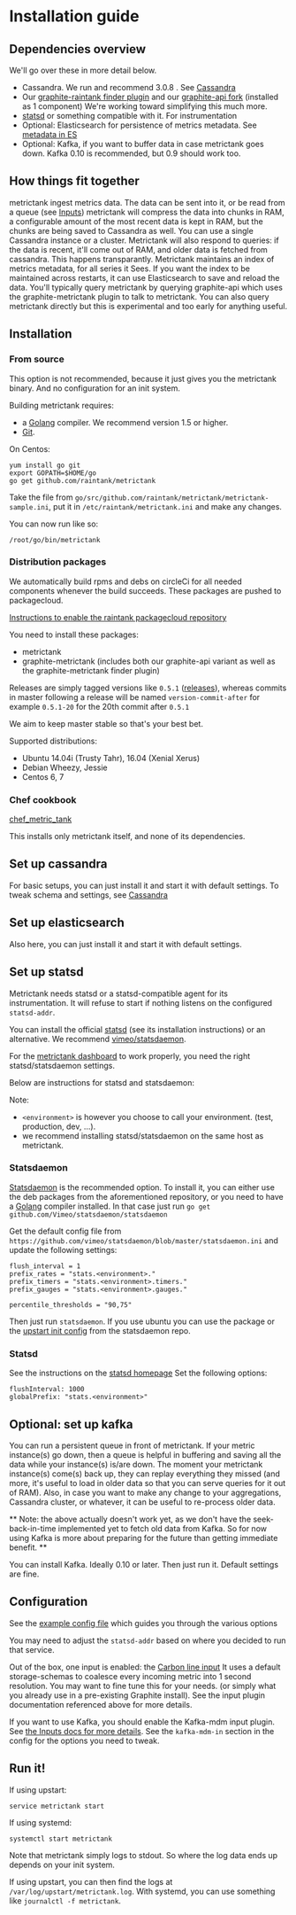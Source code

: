 # Installation guide

## Dependencies overview

We'll go over these in more detail below.

* Cassandra. We run and recommend 3.0.8 .
  See [Cassandra](https://github.com/raintank/metrictank/blob/master/docs/cassandra.md)
* Our [graphite-raintank finder plugin](https://github.com/raintank/graphite-metrictank)
  and our [graphite-api fork](https://github.com/raintank/graphite-api/) (installed as 1 component)
  We're working toward simplifying this much more.
* [statsd](https://github.com/etsy/statsd) or something compatible with it.  For instrumentation
* Optional: Elasticsearch for persistence of metrics metadata.
  See [metadata in ES](https://github.com/raintank/metrictank/blob/master/docs/metadata.md#es)
* Optional: Kafka, if you want to buffer data in case metrictank goes down. Kafka 0.10 is recommended, but 0.9 should work too.

## How things fit together

metrictank ingest metrics data. The data can be sent into it, or be read from a queue (see
[Inputs](https://github.com/raintank/metrictank/blob/master/docs/inputs.md))
metrictank will compress the data into chunks in RAM, a configurable amount of the most recent data
is kept in RAM, but the chunks are being saved to Cassandra as well.  You can use a single Cassandra
instance or a cluster.  Metrictank will also respond to queries: if the data is recent, it'll come out of
RAM, and older data is fetched from cassandra.  This happens transparantly.
Metrictank maintains an index of metrics metadata, for all series it Sees. If you want the index to be maintained
across restarts, it can use Elasticsearch to save and reload the data.
You'll typically query metrictank by querying graphite-api which uses the graphite-metrictank plugin to talk
to metrictank.  You can also query metrictank directly but this is experimental and too early for anything useful.


## Installation

### From source

This option is not recommended, because it just gives you the metrictank binary. And no configuration for an init system.


Building metrictank requires:
* a [Golang](https://golang.org/) compiler.  We recommend version 1.5 or higher.
* [Git](https://git-scm.com/).

On Centos:

```
yum install go git
export GOPATH=$HOME/go
go get github.com/raintank/metrictank
```

Take the file from `go/src/github.com/raintank/metrictank/metrictank-sample.ini`, put it in `/etc/raintank/metrictank.ini` and make any changes.

You can now run like so:
```
/root/go/bin/metrictank
```

### Distribution packages

We automatically build rpms and debs on circleCi for all needed components whenever the build succeeds.
These packages are pushed to packagecloud.

[Instructions to enable the raintank packagecloud repository](https://packagecloud.io/raintank/raintank/install)

You need to install these packages:

* metrictank
* graphite-metrictank (includes both our graphite-api variant as well as the graphite-metrictank finder plugin)

Releases are simply tagged versions like `0.5.1` ([releases](https://github.com/raintank/metrictank/releases)),
whereas commits in master following a release will be named `version-commit-after` for example `0.5.1-20` for
the 20th commit after `0.5.1`

We aim to keep master stable so that's your best bet.

Supported distributions:

* Ubuntu 14.04i (Trusty Tahr), 16.04 (Xenial Xerus)
* Debian Wheezy, Jessie
* Centos 6, 7

### Chef cookbook

[chef_metric_tank](https://github.com/raintank/chef_metric_tank)

This installs only metrictank itself, and none of its dependencies.

## Set up cassandra

For basic setups, you can just install it and start it with default settings.
To tweak schema and settings, see [Cassandra](https://github.com/raintank/metrictank/blob/master/docs/cassandra.md)

## Set up elasticsearch

Also here, you can just install it and start it with default settings. 

## Set up statsd

Metrictank needs statsd or a statsd-compatible agent for its instrumentation.
It will refuse to start if nothing listens on the configured `statsd-addr`.

You can install the official [statsd](https://github.com/etsy/statsd) (see its installation instructions)
or an alternative. We recommend [vimeo/statsdaemon](https://github.com/vimeo/statsdaemon).

For the [metrictank dashboard](https://grafana.net/dashboards/279) to work properly, you need the right statsd/statsdaemon settings.

Below are instructions for statsd and statsdaemon:

Note:
 * `<environment>` is however you choose to call your environment. (test, production, dev, ...).
 * we recommend installing statsd/statsdaemon on the same host as metrictank.

### Statsdaemon

[Statsdaemon](https://github.com/vimeo/statsdaemon) is the recommended option.
To install it, you can either use the deb packages from the aforementioned repository,
or you need to have a [Golang](https://golang.org/) compiler installed.
In that case just run `go get github.com/Vimeo/statsdaemon/statsdaemon`

Get the default config file from `https://github.com/vimeo/statsdaemon/blob/master/statsdaemon.ini`
and update the following settings:

```
flush_interval = 1
prefix_rates = "stats.<environment>."
prefix_timers = "stats.<environment>.timers."
prefix_gauges = "stats.<environment>.gauges."

percentile_thresholds = "90,75"
```

Then just run `statsdaemon`.  If you use ubuntu you can use the package or the [upstart init config](https://github.com/vimeo/statsdaemon/blob/master/upstart-init-statsdaemon.conf) from the statsdaemon repo.

### Statsd

See the instructions on the [statsd homepage](https://github.com/etsy/statsd)
Set the following options:

```
flushInterval: 1000
globalPrefix: "stats.<environment>"
```

## Optional: set up kafka

You can run a persistent queue in front of metrictank.
If your metric instance(s) go down, then a queue is helpful in buffering and saving all the data while your instance(s) is/are down.
The moment your metrictank instance(s) come(s) back up, they can replay everything they missed (and more, it's useful to load in older data
so that you can serve queries for it out of RAM).
Also, in case you want to make any change to your aggregations, Cassandra cluster, or whatever, it can be useful to re-process older data.

** Note: the above actually doesn't work yet, as we don't have the seek-back-in-time implemented yet to fetch old data from Kafka.
So for now using Kafka is more about preparing for the future than getting immediate benefit. **

You can install Kafka. Ideally 0.10 or later.
Then just run it.  Default settings are fine.

## Configuration

See the [example config file](https://github.com/raintank/metrictank/blob/master/metrictank-sample.ini) which guides you through the various options

You may need to adjust the `statsd-addr` based on where you decided to run that service.

Out of the box, one input is enabled: the [Carbon line input](https://github.com/raintank/metrictank/blob/master/docs/inputs.md#carbon)
It uses a default storage-schemas to coalesce every incoming metric into 1 second resolution.  You may want to fine tune this for your needs.
(or simply what you already use in a pre-existing Graphite install).
See the input plugin documentation referenced above for more details.

If you want to use Kafka, you should enable the Kafka-mdm input plugin.  See [the Inputs docs for more details](https://github.com/raintank/metrictank/blob/master/docs/inputs.md).
See the `kafka-mdm-in` section in the config for the options you need to tweak.

## Run it!

If using upstart:
```
service metrictank start
```

If using systemd:
```
systemctl start metrictank
```

Note that metrictank simply logs to stdout.  So where the log data ends up depends on your init system.

If using upstart, you can then find the logs at `/var/log/upstart/metrictank.log`.
With systemd, you can use something like `journalctl -f metrictank`.
